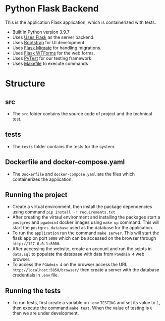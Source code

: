 # Python Flask Backend

This is the application Flask application, which is containerized with tests.

- Built in Python version 3.9.7
- Uses [Uses Flask](https://flask.palletsprojects.com/en/2.1.x/) as the server backend.
- Uses [Bootstrap](https://getbootstrap.com/docs/4.6/getting-started/introduction/) for UI development.
- Uses [Flask Migrate](https://flask-migrate.readthedocs.io/en/latest/) for handling migrations.
- Uses [Flask WTForms](https://flask.palletsprojects.com/en/2.1.x/patterns/wtforms//) for the web forms.
- Uses [PyTest](https://docs.pytest.org/en/7.1.x/) for our testing framework.
- Uses [Makefile](https://makefiletutorial.com/) to execute commands

# Structure

## src
- The `src` folder contains the source code of project and the technical test.

## tests
- The `tests` folder contains the tests for the system.

## Dockerfile and docker-compose.yaml
- The `Dockerfile` and `docker-compose.yaml` are the files which containerizes the application.

## Running the project
- Create a virtual environment, then install the package dependencies using command `pip install -r requirements.txt`
- After creating the virtaul environment and installing the packages start a `postgres` and `pgadmin4` docker images using `make up` command. This will start the `postgres database` used as the database for the application.
- To run the `application` run the command `make server`. This will start the flask app on port `5000` which can be accessed on the browser through `http://127.0.0.1:8000`.
- After accessing the website, create an account and run the scipts in `data.sql` to populate the database with data from `PGAdmin 4` web browser.
- To access the `PGAdmin 4` on the browser access the URL `http://localhost:5050/browser/` then create a server with the database credentials in `.env` file.
  
## Running the tests
- To run tests, first create a variable on `.env` `TESTING` and set its value to `1`, then execute the command `make test`. When the value of testing is `0` then we are under development.